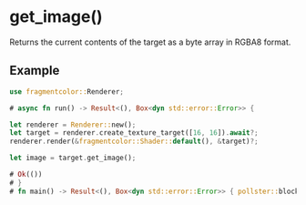 # get_image()

Returns the current contents of the target as a byte array in RGBA8 format.

## Example

```rust
use fragmentcolor::Renderer;

# async fn run() -> Result<(), Box<dyn std::error::Error>> {

let renderer = Renderer::new();
let target = renderer.create_texture_target([16, 16]).await?;
renderer.render(&fragmentcolor::Shader::default(), &target)?;

let image = target.get_image();

# Ok(())
# }
# fn main() -> Result<(), Box<dyn std::error::Error>> { pollster::block_on(run()) }
```
